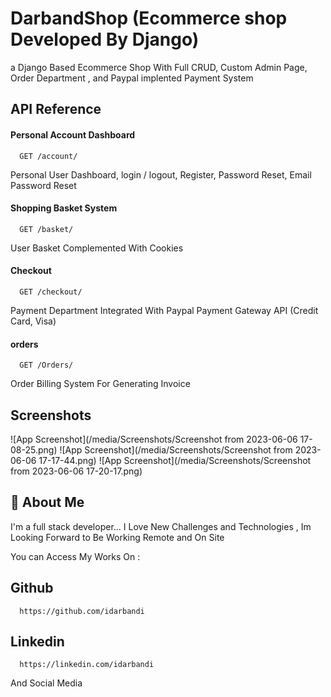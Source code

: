 
# DarbandShop (Ecommerce shop Developed By Django)

a Django Based Ecommerce Shop With Full CRUD, Custom Admin Page, Order Department , and Paypal implented Payment System



## API Reference

#### Personal Account Dashboard

```http
  GET /account/
```
Personal User Dashboard, login / logout, Register, Password Reset, Email Password Reset

#### Shopping Basket System

```http
  GET /basket/
```
User Basket Complemented With Cookies

#### Checkout

```http
  GET /checkout/
```
Payment Department Integrated With Paypal Payment Gateway API
(Credit Card, Visa)

#### orders

```http
  GET /Orders/
```
Order Billing System For Generating Invoice

## Screenshots

![App Screenshot](/media/Screenshots/Screenshot from 2023-06-06 17-08-25.png)
![App Screenshot](/media/Screenshots/Screenshot from 2023-06-06 17-17-44.png)
![App Screenshot](/media/Screenshots/Screenshot from 2023-06-06 17-20-17.png)

## 🚀 About Me
I'm a full stack developer...
I Love New Challenges and Technologies , Im Looking Forward to Be Working Remote and On Site 


You can Access My Works On : 

## Github
```http
  https://github.com/idarbandi
```

## Linkedin
```http
  https://linkedin.com/idarbandi
```

And Social Media
